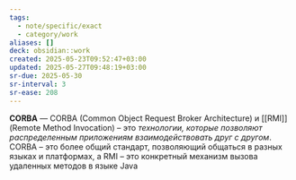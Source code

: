 ```yaml
---
tags:
  - note/specific/exact
  - category/work
aliases: []
deck: obsidian::work
created: 2025-05-23T09:52:47+03:00
updated: 2025-05-27T09:48:19+03:00
sr-due: 2025-05-30
sr-interval: 3
sr-ease: 208
---
```


**CORBA**
—
CORBA (Common Object Request Broker Architecture) и [[RMI]] (Remote Method Invocation) – это *технологии, которые позволяют распределенным приложениям взаимодействовать друг с другом*. CORBA – это более общий стандарт, позволяющий общаться в разных языках и платформах, а RMI – это конкретный механизм вызова удаленных методов в языке Java
